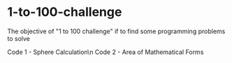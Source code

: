 # 1-to-100-challenge
The objective of "1 to 100 challenge" if to find some programming problems to solve

Code 1 - Sphere Calculation\n
Code 2 - Area of Mathematical Forms
